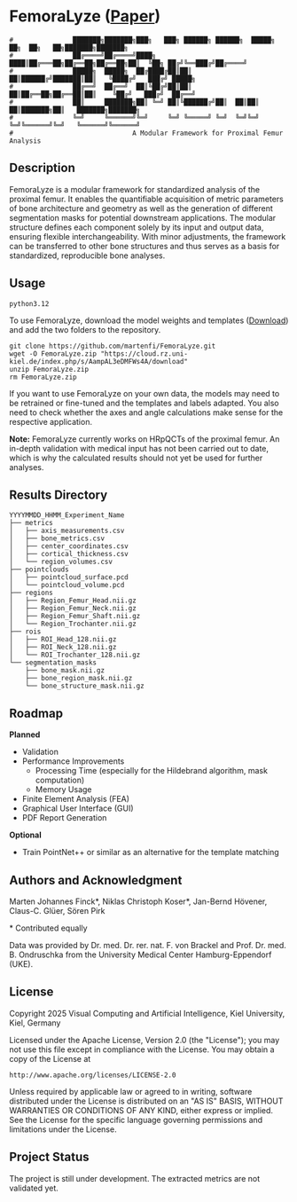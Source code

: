 # FemoraLyze ([Paper](https://openreview.net/pdf?id=dgusajTAqF))
````
#               ███████╗███████╗███╗   ███╗ ██████╗ ██████╗  █████╗ ██╗  ██╗   ██╗███████╗███████╗
#               ██╔════╝██╔════╝████╗ ████║██╔═══██╗██╔══██╗██╔══██╗██║  ╚██╗ ██╔╝╚══███╔╝██╔════╝
#               █████╗  █████╗  ██╔████╔██║██║   ██║██████╔╝███████║██║   ╚████╔╝   ███╔╝ █████╗  
#               ██╔══╝  ██╔══╝  ██║╚██╔╝██║██║   ██║██╔══██╗██╔══██║██║    ╚██╔╝   ███╔╝  ██╔══╝  
#               ██║     ███████╗██║ ╚═╝ ██║╚██████╔╝██║  ██║██║  ██║███████╗██║   ███████╗███████╗
#               ╚═╝     ╚══════╝╚═╝     ╚═╝ ╚═════╝ ╚═╝  ╚═╝╚═╝  ╚═╝╚══════╝╚═╝   ╚══════╝╚══════╝
#                              A Modular Framework for Proximal Femur Analysis
````

## Description
FemoraLyze is a modular framework for standardized analysis of the proximal femur. It enables the quantifiable acquisition of metric parameters of bone architecture and geometry as well as the generation of different segmentation masks for potential downstream applications. The modular structure defines each component solely by its input and output data, ensuring flexible interchangeability. With minor adjustments, the framework can be transferred to other bone structures and thus serves as a basis for standardized, reproducible bone analyses.

## Usage
`python3.12`

To use FemoraLyze, download the model weights and templates ([Download](https://cloud.rz.uni-kiel.de/index.php/s/AampAL3eDMFWs4A)) and add the two folders to the repository. 

```
git clone https://github.com/martenfi/FemoraLyze.git
wget -O FemoraLyze.zip "https://cloud.rz.uni-kiel.de/index.php/s/AampAL3eDMFWs4A/download"
unzip FemoraLyze.zip
rm FemoraLyze.zip
```

If you want to use FemoraLyze on your own data, the models may need to be retrained or fine-tuned and the templates and labels adapted. You also need to check whether the axes and angle calculations make sense for the respective application. 

**Note:** FemoraLyze currently works on HRpQCTs of the proximal femur. An in-depth validation with medical input has not been carried out to date, which is why the calculated results should not yet be used for further analyses.


## Results Directory
````
YYYYMMDD_HHMM_Experiment_Name
├── metrics                   
│   ├── axis_measurements.csv  
│   ├── bone_metrics.csv         
│   ├── center_coordinates.csv     
│   ├── cortical_thickness.csv        
│   └── region_volumes.csv
├── pointclouds   
│   ├── pointcloud_surface.pcd           
│   └── pointcloud_volume.pcd
├── regions                   
│   ├── Region_Femur_Head.nii.gz  
│   ├── Region_Femur_Neck.nii.gz         
│   ├── Region_Femur_Shaft.nii.gz          
│   └── Region_Trochanter.nii.gz
├── rois  
│   ├── ROI_Head_128.nii.gz         
│   ├── ROI_Neck_128.nii.gz          
│   └── ROI_Trochanter_128.nii.gz   
└── segmentation_masks  
    ├── bone_mask.nii.gz           
    ├── bone_region_mask.nii.gz           
    └── bone_structure_mask.nii.gz       
````

## Roadmap
**Planned**
- Validation
- Performance Improvements 
    - Processing Time (especially for the Hildebrand algorithm, mask computation)
    - Memory Usage
- Finite Element Analysis (FEA)
- Graphical User Interface (GUI)
- PDF Report Generation

**Optional**
- Train PointNet++ or similar as an alternative for the template matching


## Authors and Acknowledgment
Marten Johannes Finck*, Niklas Christoph Koser*, Jan-Bernd Hövener, Claus-C. Glüer, Sören Pirk

\* Contributed equally

Data was provided by Dr. med. Dr. rer. nat. F. von Brackel and Prof. Dr. med. B. Ondruschka from the University Medical Center Hamburg-Eppendorf (UKE).


## License
Copyright 2025 Visual Computing and Artificial Intelligence, Kiel University, Kiel, Germany

Licensed under the Apache License, Version 2.0 (the "License");
you may not use this file except in compliance with the License.
You may obtain a copy of the License at

    http://www.apache.org/licenses/LICENSE-2.0

Unless required by applicable law or agreed to in writing, software
distributed under the License is distributed on an "AS IS" BASIS,
WITHOUT WARRANTIES OR CONDITIONS OF ANY KIND, either express or implied.
See the License for the specific language governing permissions and
limitations under the License.


## Project Status
The project is still under development. The extracted metrics are not validated yet.
